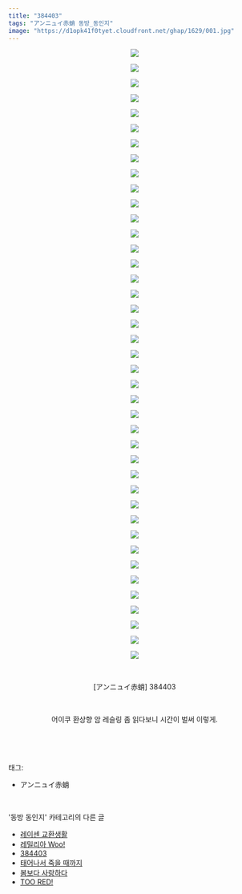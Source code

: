 ```yaml
---
title: "384403"
tags: "アンニュイ赤蛸 동방_동인지"
image: "https://d1opk41f0tyet.cloudfront.net/ghap/1629/001.jpg"
---
```

<div class="article">
<p style="text-align: center; clear: none; float: none;"><img src="{{ site.imgserver10 }}/ghap/1629/001.jpg"/></p>
<p style="text-align: center; clear: none; float: none;"><img src="{{ site.imgserver10 }}/ghap/1629/002.jpg"/></p>
<p style="text-align: center; clear: none; float: none;"><img src="{{ site.imgserver10 }}/ghap/1629/003.jpg"/></p>
<p style="text-align: center; clear: none; float: none;"><img src="{{ site.imgserver10 }}/ghap/1629/004.jpg"/></p>
<p style="text-align: center; clear: none; float: none;"><img src="{{ site.imgserver10 }}/ghap/1629/005.jpg"/></p>
<p style="text-align: center; clear: none; float: none;"><img src="{{ site.imgserver10 }}/ghap/1629/006.jpg"/></p>
<p style="text-align: center; clear: none; float: none;"><img src="{{ site.imgserver10 }}/ghap/1629/007.jpg"/></p>
<p style="text-align: center; clear: none; float: none;"><img src="{{ site.imgserver10 }}/ghap/1629/008.jpg"/></p>
<p style="text-align: center; clear: none; float: none;"><img src="{{ site.imgserver10 }}/ghap/1629/009.jpg"/></p>
<p style="text-align: center; clear: none; float: none;"><img src="{{ site.imgserver10 }}/ghap/1629/010.jpg"/></p>
<p style="text-align: center; clear: none; float: none;"><img src="{{ site.imgserver10 }}/ghap/1629/011.jpg"/></p>
<p style="text-align: center; clear: none; float: none;"><img src="{{ site.imgserver10 }}/ghap/1629/012.jpg"/></p>
<p style="text-align: center; clear: none; float: none;"><img src="{{ site.imgserver10 }}/ghap/1629/013.jpg"/></p>
<p style="text-align: center; clear: none; float: none;"><img src="{{ site.imgserver10 }}/ghap/1629/014.jpg"/></p>
<p style="text-align: center; clear: none; float: none;"><img src="{{ site.imgserver10 }}/ghap/1629/015.jpg"/></p>
<p style="text-align: center; clear: none; float: none;"><img src="{{ site.imgserver10 }}/ghap/1629/016.jpg"/></p>
<p style="text-align: center; clear: none; float: none;"><img src="{{ site.imgserver10 }}/ghap/1629/017.jpg"/></p>
<p style="text-align: center; clear: none; float: none;"><img src="{{ site.imgserver10 }}/ghap/1629/018.jpg"/></p>
<p style="text-align: center; clear: none; float: none;"><img src="{{ site.imgserver10 }}/ghap/1629/019.jpg"/></p>
<p style="text-align: center; clear: none; float: none;"><img src="{{ site.imgserver10 }}/ghap/1629/020.jpg"/></p>
<p style="text-align: center; clear: none; float: none;"><img src="{{ site.imgserver10 }}/ghap/1629/021.jpg"/></p>
<p style="text-align: center; clear: none; float: none;"><img src="{{ site.imgserver10 }}/ghap/1629/022.jpg"/></p>
<p style="text-align: center; clear: none; float: none;"><img src="{{ site.imgserver10 }}/ghap/1629/023.jpg"/></p>
<p style="text-align: center; clear: none; float: none;"><img src="{{ site.imgserver10 }}/ghap/1629/024.jpg"/></p>
<p style="text-align: center; clear: none; float: none;"><img src="{{ site.imgserver10 }}/ghap/1629/025.jpg"/></p>
<p style="text-align: center; clear: none; float: none;"><img src="{{ site.imgserver10 }}/ghap/1629/026.jpg"/></p>
<p style="text-align: center; clear: none; float: none;"><img src="{{ site.imgserver10 }}/ghap/1629/027.jpg"/></p>
<p style="text-align: center; clear: none; float: none;"><img src="{{ site.imgserver10 }}/ghap/1629/028.jpg"/></p>
<p style="text-align: center; clear: none; float: none;"><img src="{{ site.imgserver10 }}/ghap/1629/029.jpg"/></p>
<p style="text-align: center; clear: none; float: none;"><img src="{{ site.imgserver10 }}/ghap/1629/030.jpg"/></p>
<p style="text-align: center; clear: none; float: none;"><img src="{{ site.imgserver10 }}/ghap/1629/031.jpg"/></p>
<p style="text-align: center; clear: none; float: none;"><img src="{{ site.imgserver10 }}/ghap/1629/032.jpg"/></p>
<p style="text-align: center; clear: none; float: none;"><img src="{{ site.imgserver10 }}/ghap/1629/033.jpg"/></p>
<p style="text-align: center; clear: none; float: none;"><img src="{{ site.imgserver10 }}/ghap/1629/034.jpg"/></p>
<p style="text-align: center; clear: none; float: none;"><img src="{{ site.imgserver10 }}/ghap/1629/035.jpg"/></p>
<p style="text-align: center; clear: none; float: none;"><img src="{{ site.imgserver10 }}/ghap/1629/036.jpg"/></p>
<p style="text-align: center; clear: none; float: none;"><img src="{{ site.imgserver10 }}/ghap/1629/037.jpg"/></p>
<p style="text-align: center; clear: none; float: none;"><img src="{{ site.imgserver10 }}/ghap/1629/038.jpg"/></p>
<p style="text-align: center; clear: none; float: none;"><img src="{{ site.imgserver10 }}/ghap/1629/039.jpg"/></p>
<p style="text-align: center; clear: none; float: none;"><img src="{{ site.imgserver10 }}/ghap/1629/040.jpg"/></p>
<p style="text-align: center; clear: none; float: none;"><img src="{{ site.imgserver10 }}/ghap/1629/041.jpg"/></p>
<p style="text-align: center; clear: none; float: none;"><br/></p>
<p style="text-align: center; clear: none; float: none;">[アンニュイ赤蛸] 384403</p>
<p style="text-align: center; clear: none; float: none;"><br/></p>
<p style="text-align: center; clear: none; float: none;">어이쿠 환상향 암 레슬링 좀 읽다보니 시간이 벌써 이렇게.</p>
<p><br/></p>
</div><br/>
<div class="tagTrail">
<p>태그: </p>
<ul>
<li>アンニュイ赤蛸</li>
</ul>
</div><br/>
<div class="another">
<p>'동방 동인지' 카테고리의 다른 글</p>
<ul>
<li><a href="/ghap_1631">레이센 교환생활</a></li>
<li><a href="/ghap_1630">레밀리아 Woo!</a></li>
<li><a href="/ghap_1629">384403</a></li>
<li><a href="/ghap_1628">태어나서 죽을 때까지</a></li>
<li><a href="/ghap_1627">봄보다 사랑하다</a></li>
<li><a href="/ghap_1626">TOO RED!</a></li>
</ul>
</div><br/>
<div class="cb_module cb_fluid">
<div class="cb_wrt cb_profile">
</div><!-- commentList close -->
</div><br/>
